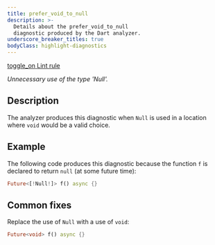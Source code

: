 ```yaml
---
title: prefer_void_to_null
description: >-
  Details about the prefer_void_to_null
  diagnostic produced by the Dart analyzer.
underscore_breaker_titles: true
bodyClass: highlight-diagnostics
---
```


<div class="tags">
  <a class="tag-label"
      href="/tools/linter-rules/prefer_void_to_null"
      title="Learn about the lint rule that enables this diagnostic."
      aria-label="Learn about the lint rule that enables this diagnostic."
      target="_blank">
    <span class="material-symbols" aria-hidden="true">toggle_on</span>
    <span>Lint rule</span>
  </a>
</div>

_Unnecessary use of the type 'Null'._

## Description

The analyzer produces this diagnostic when `Null` is used in a location
where `void` would be a valid choice.

## Example

The following code produces this diagnostic because the function `f` is
declared to return `null` (at some future time):

```dart
Future<[!Null!]> f() async {}
```

## Common fixes

Replace the use of `Null` with a use of `void`:

```dart
Future<void> f() async {}
```
